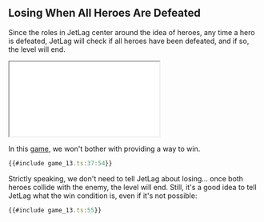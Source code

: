 ## Losing When All Heroes Are Defeated

Since the roles in JetLag center around the idea of heroes, any time a hero is
defeated, JetLag will check if all heroes have been defeated, and if so, the
level will end.

<iframe src="./game_13.iframe.html"></iframe>

In this [game](game_13.ts), we won't bother with providing a way to win.

```typescript
{{#include game_13.ts:37:54}}
```

Strictly speaking, we don't need to tell JetLag about losing... once both heroes
collide with the enemy, the level will end.  Still, it's a good idea to tell
JetLag what the win condition is, even if it's not possible:

```typescript
{{#include game_13.ts:55}}
```
